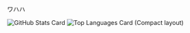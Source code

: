 <!-- ### Hi there 👋 -->

ワハハ

![GitHub Stats Card](https://github-readme-stats.vercel.app/api?username=da-mae-byte)
![Top Languages Card (Compact layout)](https://github-readme-stats.vercel.app/api/top-langs/?username=da-mae-byte&layout=compact)

<!--
**da-mae-byte/da-mae-byte** is a ✨ _special_ ✨ repository because its `README.md` (this file) appears on your GitHub profile.

Here are some ideas to get you started:

- 🔭 I’m currently working on ...
- 🌱 I’m currently learning ...
- 👯 I’m looking to collaborate on ...
- 🤔 I’m looking for help with ...
- 💬 Ask me about ...
- 📫 How to reach me: ...
- 😄 Pronouns: ...
- ⚡ Fun fact: ...
-->
